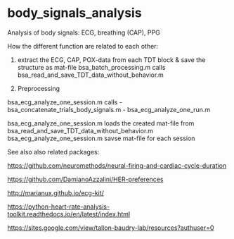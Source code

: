 # body_signals_analysis

Analysis of body signals: ECG, breathing (CAP), PPG

How the different function are related to each other: 

1. extract the ECG, CAP, POX-data from each TDT block & save the structure as mat-file
bsa_batch_processing.m calls  bsa_read_and_save_TDT_data_without_behavior.m

2. Preprocessing

bsa_ecg_analyze_one_session.m calls 
        - bsa_concatenate_trials_body_signals.m
        - bsa_ecg_analyze_one_run.m

bsa_ecg_analyze_one_session.m loads the created mat-file from bsa_read_and_save_TDT_data_without_behavior.m
bsa_ecg_analyze_one_session.m savse mat-file for each session


See also also related packages: 

https://github.com/neuromethods/neural-firing-and-cardiac-cycle-duration

https://github.com/DamianoAzzalini/HER-preferences

http://marianux.github.io/ecg-kit/

https://python-heart-rate-analysis-toolkit.readthedocs.io/en/latest/index.html

https://sites.google.com/view/tallon-baudry-lab/resources?authuser=0
